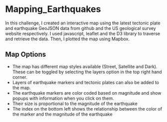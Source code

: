# Mapping_Earthquakes

In this challenge, I created an interactive map using the latest tectonic plate and earthquake GeoJSON data from github and the US geological survey website respectively. I used javascript, leaflet and the D3 library to traverse and retrieve the data. Then, I plotted the map using Mapbox.

## Map Options
 - The map has different map styles available (Street, Satellite and Dark). These can be toggled by selecting the layers option in the top right hand corner. 
 - Layers of earthquake markers and tectonic plates can also be added to the map.
 - The earthquake markers are color coded based on magnitude and show popups with information when you click on them.
 - Their size is proportional to the magnitude of the earthquake
 - The index on the bottom left shows the relationship between the color of the marker and the magnitude of the earthquake

